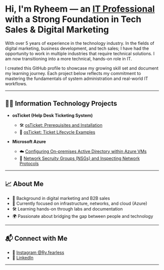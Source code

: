 <h1>Hi, I'm Ryheem — an <a href="https://www.linkedin.com/in/ryheem-a-5aa67928a">IT Professional</a> with a Strong Foundation in Tech Sales & Digital Marketing</h1>

<p>
With over 5 years of experience in the technology industry. In the fields of digital marketing, business development, and tech sales; I have had the opportunity to work in multiple industries that require technical solutions. I am now transitioning into a more technical, hands-on role in IT.
</p>

<p>
I created this GitHub profile to showcase my growing skill set and document my learning journey. Each project below reflects my commitment to mastering the fundamentals of system administration and real-world IT workflows.
</p>

---

<h2>👨‍💻 Information Technology Projects</h2>

- <b>osTicket (Help Desk Ticketing System)</b>
  - 🛠️ [osTicket: Prerequisites and Installation](https://github.com/ryheemangus/osticket-prereqs)
  - 🔄 [osTicket: Ticket Lifecycle Examples](https://github.com/ryheemangus/ticket-lifecycle)

- <b>Microsoft Azure</b>
  - ☁️ [Configuring On-premises Active Directory within Azure VMs](https://github.com/ryheemangus/configure-ad)
  - 🛜 [Network Secruity Groups (NSGs) and Inspecting Network Protocols](https://github.com/ryheemangus/azure-network-protocols)

---

<h2>📈 About Me</h2>

- 💼 Background in digital marketing and B2B sales
- 🧠 Currently focused on infrastructure, networks, and cloud (Azure)
- 🛠️ Learning hands-on through labs and documentation
- 🌍 Passionate about bridging the gap between people and technology

---

<h2>📬 Connect with Me</h2>

- 📸 [Instagram @Ry.fearless](https://www.instagram.com/Ry.fearless)
- 💼 [LinkedIn](https://www.linkedin.com/in/ryheem-a-5aa67928a)

---


